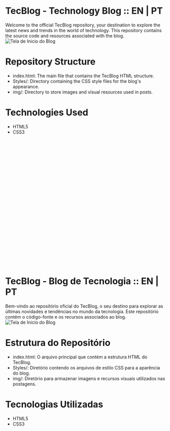 # TecBlog - Technology Blog :: EN | PT

Welcome to the official TecBlog repository, your destination to explore the latest news and trends in the world of technology. This repository contains the source code and resources associated with the blog.
![Tela de Inicio do Blog](https://github.com/Vitorialuz229/ProjetoTecBlog/assets/110250731/3d41f795-1ff0-4356-855a-f005962eeda8)


# Repository Structure
* index.html: The main file that contains the TecBlog HTML structure.
* Styles/: Directory containing the CSS style files for the blog's appearance.
* img/: Directory to store images and visual resources used in posts.

# Technologies Used
* HTML5
* CSS3
<br>
<br>
<br>
<br>
<br>
<br>
<br>
<br>
<br>
<br>
<br>
<br>
<br>
<br>
<br>
<br>
<br>
<br>
<br>
<br>
<br>
<br>
<br>


# TecBlog - Blog de Tecnologia :: EN | PT

Bem-vindo ao repositório oficial do TecBlog, o seu destino para explorar as últimas novidades e tendências no mundo da tecnologia. Este repositório contém o código-fonte e os recursos associados ao blog.
![Tela de Inicio do Blog](https://github.com/Vitorialuz229/ProjetoTecBlog/assets/110250731/3d41f795-1ff0-4356-855a-f005962eeda8)

# Estrutura do Repositório
* index.html: O arquivo principal que contém a estrutura HTML do TecBlog.
* Styles/: Diretório contendo os arquivos de estilo CSS para a aparência do blog.
* img/: Diretório para armazenar imagens e recursos visuais utilizados nas postagens.

# Tecnologias Utilizadas
* HTML5
* CSS3
